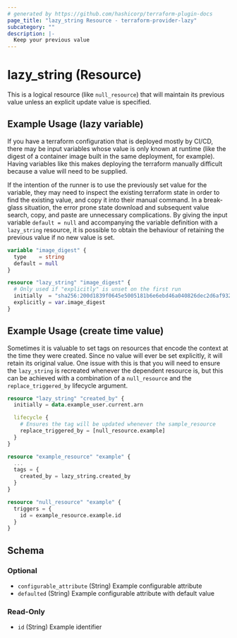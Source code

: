 ```yaml
---
# generated by https://github.com/hashicorp/terraform-plugin-docs
page_title: "lazy_string Resource - terraform-provider-lazy"
subcategory: ""
description: |-
  Keep your previous value
---
```


# lazy_string (Resource)

This is a logical resource (like `null_resource`) that will maintain its previous value unless an explicit update value is specified.

## Example Usage (lazy variable)

If you have a terraform configuration that is deployed mostly by CI/CD, there may be input variables whose value is only known at runtime (like the digest of a container image built in the same deployment, for example). Having variables like this makes deploying the terraform manually difficult because a value will need to be supplied. 

If the intention of the runner is to use the previously set value for the variable, they may need to inspect the existing terraform state in order to find the existing value, and copy it into their manual command. In a break-glass situation, the error prone state download and subsequent value search, copy, and paste are unnecessary complications. By giving the input variable `default = null` and accompanying the variable definition with a `lazy_string` resource, it is possible to obtain the behaviour of retaining the previous value if no new value is set.

```terraform
variable "image_digest" {
  type    = string
  default = null
}

resource "lazy_string" "image_digest" {
  # Only used if "explicitly" is unset on the first run
  initially  = "sha256:200d1839f0645e5005181b6e6ebd46a040826dec2d6af9320b0f597ec9d27242"
  explicitly = var.image_digest
}
```

## Example Usage (create time value)

Sometimes it is valuable to set tags on resources that encode the context at the time they were created. Since no value will ever be set explicitly, it will retain its original value. One issue with this is that you will need to ensure the `lazy_string` is recreated whenever the dependent resource is, but this can be achieved with a combination of a `null_resource` and the `replace_triggered_by` lifecycle argument.

```terraform
resource "lazy_string" "created_by" {
  initially = data.example_user.current.arn

  lifecycle {
    # Ensures the tag will be updated whenever the sample_resource
    replace_triggered_by = [null_resource.example]
  }
}

resource "example_resource" "example" {
  ...
  tags = {
    created_by = lazy_string.created_by
  }
}

resource "null_resource" "example" {
  triggers = {
    id = example_resource.example.id
  }
}
```

<!-- schema generated by tfplugindocs -->
## Schema

### Optional

- `configurable_attribute` (String) Example configurable attribute
- `defaulted` (String) Example configurable attribute with default value

### Read-Only

- `id` (String) Example identifier


